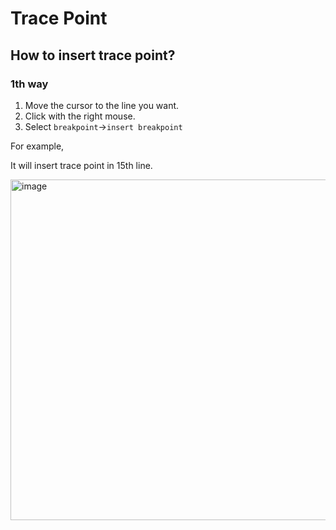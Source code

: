 # Trace Point
## How to insert trace point?
### 1th way

1. Move the cursor to the line you want.
2. Click with the right mouse.
3. Select `breakpoint`\->`insert breakpoint`

For example,

It will insert trace point in 15th line.

<img width="545" alt="image" src="https://github.com/user-attachments/assets/68b40c2f-64f8-41ef-bc7a-bf05a56a5374" />
